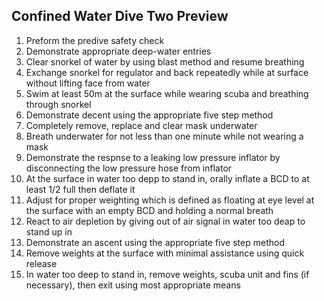 ## Confined Water Dive Two Preview
  1. Preform the predive safety check
  2. Demonstrate appropriate deep-water entries
  3. Clear snorkel of water by using blast method and resume breathing
  4. Exchange snorkel for regulator and back repeatedly while at surface without lifting face from water
  5. Swim at least 50m at the surface while wearing scuba and breathing through snorkel
  6. Demonstrate decent using the appropriate five step method
  7. Completely remove, replace and clear mask underwater
  8. Breath underwater for not less than one minute while not wearing a mask
  9. Demonstrate the respnse to a leaking low pressure inflator by disconnecting the low pressure hose from inflator
  10. At the surface in water too depp to stand in, orally inflate a BCD to at least 1/2 full then deflate it
  11. Adjust for proper weighting which is defined as floating at eye level at the surface with an empty BCD and holding a normal breath
  12. React to air depletion by giving out of air signal in water too deap to stand up in
  13. Demonstrate an ascent using the appropriate five step method
  14. Remove weights at the surface with minimal assistance using quick release
  15. In water too deep to stand in, remove weights, scuba unit and fins (if necessary), then exit using most appropriate means
